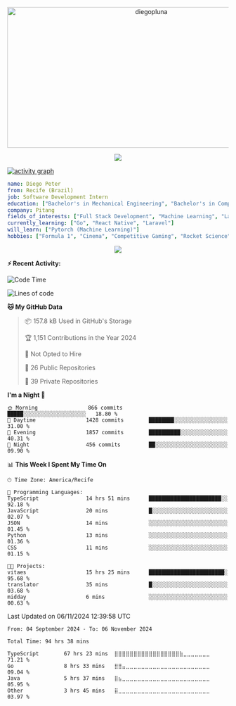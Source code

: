 <p align="center">
  <img src="https://socialify.git.ci/diegopluna/diegopluna/image?font=Inter&forks=1&issues=1&language=1&name=1&owner=1&pattern=Brick%20Wall&pulls=1&stargazers=1&theme=Dark" alt="diegopluna" width="640" height="320" />
</p>

<p align="center">
  <img src="https://github-profile-trophy.vercel.app/?username=diegopluna&theme=tokyonight&column=-1"/>
</p>

[![activity graph](https://github-readme-activity-graph.vercel.app/graph?username=diegopluna&theme=github-dark-dimmed&custom_title=diegopluna%20Activity%20Graph&hide_border=true)](https://github.com/ashutosh00710/github-readme-activity-graph)

```yaml
name: Diego Peter
from: Recife (Brazil)
job: Software Development Intern
education: ["Bachelor's in Mechanical Engineering", "Bachelor's in Computer Science"]
company: Pitang
fields_of_interests: ["Full Stack Development", "Machine Learning", "Large Language Models", "Computer Vision"]
currently_learning: ["Go", "React Native", "Laravel"]
will_learn: ["Pytorch (Machine Learning)"]
hobbies: ["Formula 1", "Cinema", "Competitive Gaming", "Rocket Science"]
```
<p align="center">
  <img src="https://music-profile.rayriffy.com/theme/dark.svg?uid=001361.7bf259d2dfb9456ca71b61612518bc5f.0128" />
</p>

**:zap: Recent Activity:**

<!--START_SECTION:activity-->
<!--END_SECTION:activity-->

<!--START_SECTION:waka-->
![Code Time](http://img.shields.io/badge/Code%20Time-93%20hrs%2058%20mins-blue)

![Lines of code](https://img.shields.io/badge/From%20Hello%20World%20I%27ve%20Written-3.8%20million%20lines%20of%20code-blue)

**🐱 My GitHub Data** 

> 📦 157.8 kB Used in GitHub's Storage 
 > 
> 🏆 1,151 Contributions in the Year 2024
 > 
> 🚫 Not Opted to Hire
 > 
> 📜 26 Public Repositories 
 > 
> 🔑 39 Private Repositories 
 > 
**I'm a Night 🦉** 

```text
🌞 Morning                866 commits         █████░░░░░░░░░░░░░░░░░░░░   18.80 % 
🌆 Daytime                1428 commits        ████████░░░░░░░░░░░░░░░░░   31.00 % 
🌃 Evening                1857 commits        ██████████░░░░░░░░░░░░░░░   40.31 % 
🌙 Night                  456 commits         ██░░░░░░░░░░░░░░░░░░░░░░░   09.90 % 
```


📊 **This Week I Spent My Time On** 

```text
🕑︎ Time Zone: America/Recife

💬 Programming Languages: 
TypeScript               14 hrs 51 mins      ███████████████████████░░   92.18 % 
JavaScript               20 mins             █░░░░░░░░░░░░░░░░░░░░░░░░   02.07 % 
JSON                     14 mins             ░░░░░░░░░░░░░░░░░░░░░░░░░   01.45 % 
Python                   13 mins             ░░░░░░░░░░░░░░░░░░░░░░░░░   01.36 % 
CSS                      11 mins             ░░░░░░░░░░░░░░░░░░░░░░░░░   01.15 % 

🐱‍💻 Projects: 
vitaes                   15 hrs 25 mins      ████████████████████████░   95.68 % 
translator               35 mins             █░░░░░░░░░░░░░░░░░░░░░░░░   03.68 % 
midday                   6 mins              ░░░░░░░░░░░░░░░░░░░░░░░░░   00.63 % 
```


 Last Updated on 06/11/2024 12:39:58 UTC
<!--END_SECTION:waka-->

<!--START_SECTION:waka-simple-->

```text
From: 04 September 2024 - To: 06 November 2024

Total Time: 94 hrs 38 mins

TypeScript        67 hrs 23 mins  ⣿⣿⣿⣿⣿⣿⣿⣿⣿⣿⣿⣿⣿⣿⣿⣿⣿⣷⣀⣀⣀⣀⣀⣀⣀   71.21 %
Go                8 hrs 33 mins   ⣿⣿⣤⣀⣀⣀⣀⣀⣀⣀⣀⣀⣀⣀⣀⣀⣀⣀⣀⣀⣀⣀⣀⣀⣀   09.04 %
Java              5 hrs 37 mins   ⣿⣦⣀⣀⣀⣀⣀⣀⣀⣀⣀⣀⣀⣀⣀⣀⣀⣀⣀⣀⣀⣀⣀⣀⣀   05.95 %
Other             3 hrs 45 mins   ⣿⣀⣀⣀⣀⣀⣀⣀⣀⣀⣀⣀⣀⣀⣀⣀⣀⣀⣀⣀⣀⣀⣀⣀⣀   03.97 %
```

<!--END_SECTION:waka-simple-->
